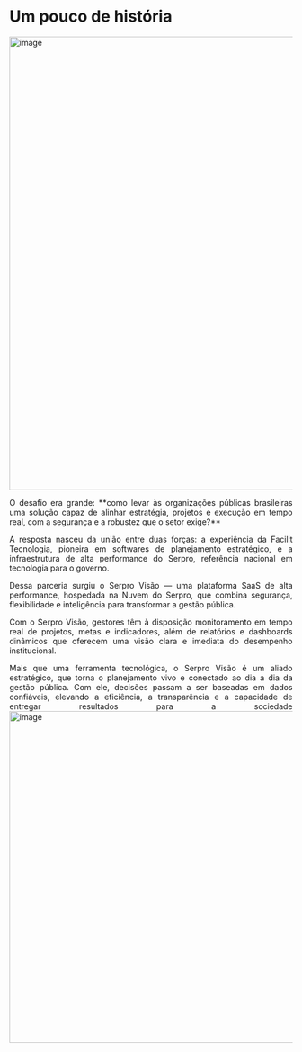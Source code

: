# Um pouco de história

<img width="1713" height="806" alt="image" src="https://github.com/user-attachments/assets/ebb4a407-5ea2-4d7e-b334-8b2ece15d2b3" />


<p align="justify">
  O desafio era grande: **como levar às organizações públicas brasileiras uma solução capaz de alinhar estratégia, projetos e execução em tempo real, com a segurança e a robustez que o setor exige?** </p>

<p align="justify">
  A resposta nasceu da união entre duas forças: a experiência da Facilit Tecnologia, pioneira em softwares de planejamento estratégico, e a infraestrutura de alta performance do Serpro, referência nacional em tecnologia para o governo.

<p align="justify">
  Dessa parceria surgiu o Serpro Visão — uma plataforma SaaS de alta performance, hospedada na Nuvem do Serpro, que combina segurança, flexibilidade e inteligência para transformar a gestão pública.

<p align="justify">
  Com o Serpro Visão, gestores têm à disposição monitoramento em tempo real de projetos, metas e indicadores, além de relatórios e dashboards dinâmicos que oferecem uma visão clara e imediata do desempenho institucional.

<p align="justify">
  Mais que uma ferramenta tecnológica, o Serpro Visão é um aliado estratégico, que torna o planejamento vivo e conectado ao dia a dia da gestão pública. Com ele, decisões passam a ser baseadas em dados confiáveis, elevando a eficiência, a transparência e a capacidade de entregar resultados para a sociedade


<img width="1295" height="590" alt="image" src="https://github.com/user-attachments/assets/7f4c3e4f-da17-4290-8b6b-1b4f2a24139a" />
